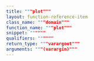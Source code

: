 ```yaml
---
title: """plot"""
layout: function-reference-item
class_name: """domain"""
function_name: """plot"""
snippet: """"""
qualifiers: """"""
return_type: """varargout"""
arguments: """(varargin)"""
---
```


